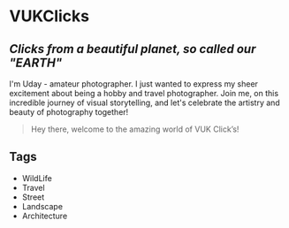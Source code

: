 # VUKClicks
## _Clicks from a beautiful planet, so called our "EARTH"_

I'm Uday - amateur photographer.
I just wanted to express my sheer excitement about being a hobby and travel photographer.
Join me, on this incredible journey of visual storytelling, and let's celebrate the artistry and beauty of photography together!
> Hey there, welcome to the amazing world of VUK Click’s!

## Tags
- WildLife
- Travel
- Street
- Landscape
- Architecture